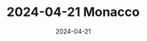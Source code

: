 ---
title: "2024-04-21 Monacco"
date: 2024-04-21
layout: "gallery/single" 
resources:
  - src: DSC00098.jpg
    params:
      cover: true
build:
  publishResources: true
draft: false
---